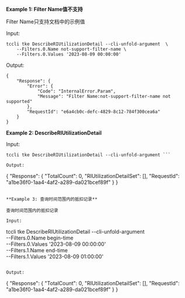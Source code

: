 **Example 1: Filter Name值不支持**

Filter Name只支持文档中的示例值

Input: 

```
tccli tke DescribeRIUtilizationDetail --cli-unfold-argument  \
    --Filters.0.Name not-support-filter-name \
    --Filters.0.Values '2023-08-09 00:00:00'
```

Output: 
```
{
    "Response": {
        "Error": {
            "Code": "InternalError.Param",
            "Message": "Filter Name:not-support-filter-name not supported"
        },
        "RequestId": "e6a4cb0c-defc-4829-8c12-784f300cea6a"
    }
}
```

**Example 2: DescribeRIUtilizationDetail**



Input: 

```
tccli tke DescribeRIUtilizationDetail --cli-unfold-argument ```

Output: 
```
{
    "Response": {
        "TotalCount": 0,
        "RIUtilizationDetailSet": [],
        "RequestId": "a1be36f0-1aa4-4af2-a289-da021bcef89f"
    }
}
```

**Example 3: 查询时间范围内的抵扣记录**

查询时间范围内的抵扣记录

Input: 

```
tccli tke DescribeRIUtilizationDetail --cli-unfold-argument  \
    --Filters.0.Name begin-time \
    --Filters.0.Values '2023-08-09 00:00:00' \
    --Filters.1.Name end-time \
    --Filters.1.Values '2023-08-09 01:00:00'
```

Output: 
```
{
    "Response": {
        "TotalCount": 0,
        "RIUtilizationDetailSet": [],
        "RequestId": "a1be36f0-1aa4-4af2-a289-da021bcef89f"
    }
}
```

